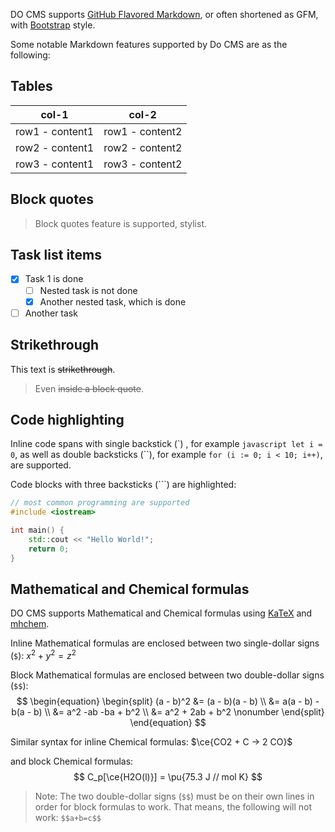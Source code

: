 DO CMS supports <a href="https://github.github.com/gfm/" target="_blank">GitHub Flavored Markdown</a>, or often shortened as GFM, with <a href="https://getbootstrap.com/docs/5.0/content/tables/" target="_blank">Bootstrap</a> style.

Some notable Markdown features supported by Do CMS are as the following:

## Tables

|col-1|col-2|
|---|---|
|row1 - content1|row1 - content2|
|row2 - content1|row2 - content2|
|row3 - content1|row3 - content2|

## Block quotes

> Block quotes feature is supported, stylist.

## Task list items

- [x] Task 1 is done
  - [ ] Nested task is not done
  - [x] Another nested task, which is done
- [ ] Another task

## Strikethrough

This text is ~~strikethrough~~.

> Even ~~inside a block quote~~.

## Code highlighting

Inline code spans with single backstick (\`) , for example `javascript let i = 0`, as well as double backsticks (\``), for example ``for (i := 0; i < 10; i++)``, are supported.

Code blocks with three backsticks (```) are highlighted:

```cpp
// most common programming are supported
#include <iostream>

int main() {
    std::cout << "Hello World!";
    return 0;
}
```

## Mathematical and Chemical formulas

DO CMS supports Mathematical and Chemical formulas using <a href="https://katex.org/docs/support_table.html" target="_blank">KaTeX</a> and <a href="https://mhchem.github.io/MathJax-mhchem/" target="_blank">mhchem</a>.

Inline Mathematical formulas are enclosed between two single-dollar signs (`$`): $x^2 + y^2 = z^2$

Block Mathematical formulas are enclosed between two double-dollar signs (`$$`):
$$
\begin{equation}
\begin{split}
(a - b)^2 &= (a - b)(a - b) \\
&= a(a - b) - b(a - b)      \\
&= a^2 -ab -ba + b^2        \\
&= a^2 + 2ab + b^2          \nonumber
\end{split}
\end{equation}
$$

Similar syntax for inline Chemical formulas: $\ce{CO2 + C -> 2 CO}$

and block Chemical formulas:
$$
C_p[\ce{H2O(l)}] = \pu{75.3 J // mol K}
$$

> Note: The two double-dollar signs (`$$`) must be on their own lines in order for block formulas to work.
> That means, the following will not work: `$$a+b=c$$`
